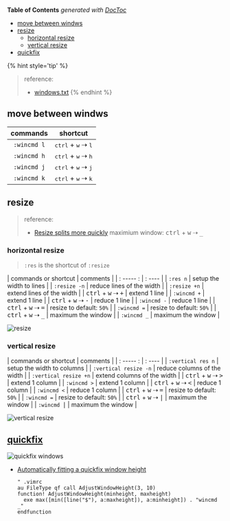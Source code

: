 <!-- START doctoc generated TOC please keep comment here to allow auto update -->
<!-- DON'T EDIT THIS SECTION, INSTEAD RE-RUN doctoc TO UPDATE -->
**Table of Contents**  *generated with [DocToc](https://github.com/thlorenz/doctoc)*

- [move between windws](#move-between-windws)
- [resize](#resize)
  - [horizontal resize](#horizontal-resize)
  - [vertical resize](#vertical-resize)
- [quickfix](#quickfix)

<!-- END doctoc generated TOC please keep comment here to allow auto update -->

{% hint style='tip' %}
> reference:
> - [windows.txt](https://vimhelp.org/windows.txt.html)
{% endhint %}

## move between windws
| commands    | shortcut                                      |
| :---:       | :---:                                         |
| `:wincmd l` | <kbd>ctrl</kbd> + <kbd>w</kbd> ⇢ <kbd>l</kbd> |
| `:wincmd h` | <kbd>ctrl</kbd> + <kbd>w</kbd> ⇢ <kbd>h</kbd> |
| `:wincmd j` | <kbd>ctrl</kbd> + <kbd>w</kbd> ⇢ <kbd>j</kbd> |
| `:wincmd k` | <kbd>ctrl</kbd> + <kbd>w</kbd> ⇢ <kbd>k</kbd> |

## resize
> reference:
> - [Resize splits more quickly](https://vim.fandom.com/wiki/Resize_splits_more_quickly)
> maximium window: <kbd>ctrl</kbd> + <kbd>w</kbd> ⇢ <kbd>_</kbd>

### horizontal resize
  > `:res` is the shortcut of `:resize`

| commands or shortcut                          | comments                      |
| : ----- :                                     | : ----                        |
| `:res n`                                      | setup the width to <n> lines  |
| `:resize -n`                                  | reduce <n> lines of the width |
| `:resize +n`                                  | extend <n> lines of the width |
| <kbd>ctrl</kbd> + <kbd>w</kbd> ⇢ <kbd>+</kbd> | extend 1 line                 |
| `:wincmd +`                                   | extend 1 line                 |
| <kbd>ctrl</kbd> + <kbd>w</kbd> ⇢ <kbd>-</kbd> | reduce 1 line                 |
| `:wincmd -`                                   | reduce 1 line                 |
| <kbd>ctrl</kbd> + <kbd>w</kbd> ⇢ <kbd>=</kbd> | resize to default: `50%`      |
| `:wincmd =`                                   | resize to default: `50%`      |
| <kbd>ctrl</kbd> + <kbd>w</kbd> ⇢ <kbd>_</kbd> | maximum the window            |
| `:wincmd _`                                   | maximum the window            |

![resize](../screenshot/vim/resize.gif)

### vertical resize

| commands or shortcut                               | comments                        |
| : ----- :                                          | : ----                          |
| `:vertical res n`                                  | setup the width to <n> columns  |
| `:vertical resize -n`                              | reduce <n> columns of the width |
| `:vertical resize +n`                              | extend <n> columns of the width |
| <kbd>ctrl</kbd> + <kbd>w</kbd> ⇢ <kbd>&gt;</kbd>   | extend 1 column                 |
| `:wincmd >`                                        | extend 1 column                 |
| <kbd>ctrl</kbd> + <kbd>w</kbd> ⇢ <kbd>&lt;</kbd>   | reduce 1 column                 |
| `:wincmd <`                                        | reduce 1 column                 |
| <kbd>ctrl</kbd> + <kbd>w</kbd> ⇢ <kbd>=</kbd>      | resize to default: `50%`        |
| `:wincmd =`                                        | resize to default: `50%`        |
| <kbd>ctrl</kbd> + <kbd>w</kbd> ⇢ <kbd>&#124;</kbd> | maximum the window              |
| `:wincmd ⎮`                                        | maximum the window              |

![vertical resize](../screenshot/vim/resize-vertical.gif)

## [quickfix](http://vimdoc.sourceforge.net/htmldoc/quickfix.html)

![quickfix windows](../screenshot/vim/vimgrep-quckfix-window.gif)

- [Automatically fitting a quickfix window height](https://vim.fandom.com/wiki/Automatically_fitting_a_quickfix_window_height)
  ```
  " .vimrc
  au FileType qf call AdjustWindowHeight(3, 10)
  function! AdjustWindowHeight(minheight, maxheight)
    exe max([min([line("$"), a:maxheight]), a:minheight]) . "wincmd _"
  endfunction
  ```
